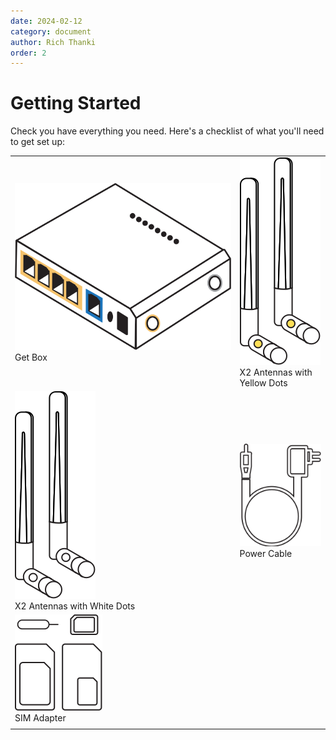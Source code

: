 ```yaml
---
date: 2024-02-12
category: document
author: Rich Thanki
order: 2
---
```

<style>h1,h2,h3,h4 { border-bottom: 0; } </style>

# Getting Started
Check you have everything you need.
Here's a checklist of what you'll need to get set up:

|                 |                 |
| --------------- | --------------- |
| ![Component_1](GB_SVGs/GB_Body.svg) Get Box | ![Component_2](GB_SVGs/GB_Yellow_Dot_Antennas.svg) <br/> X2 Antennas with Yellow Dots |
| ![Component_3](GB_SVGs/GB_White_Dot_Antenna.svg) <br/> X2 Antennas with White Dots | ![Component_4](GB_SVGs/GB_Power_Cable.svg) <br/> Power Cable |
| ![Component_5](GB_SVGs/GB_SIM_Adapter.svg) <br/> SIM Adapter | 
|                 |                 |
